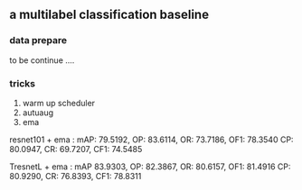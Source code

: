 ## a multilabel classification baseline 

### data prepare
to be continue ....


### tricks
1. warm up scheduler
2. autuaug
3. ema




resnet101 + ema : mAP: 79.5192, OP: 83.6114, OR: 73.7186, OF1: 78.3540 CP: 80.0947, CR: 69.7207, CF1: 74.5485


TresnetL + ema : mAP 83.9303, OP: 82.3867, OR: 80.6157, OF1: 81.4916 CP: 80.9290, CR: 76.8393, CF1: 78.8311